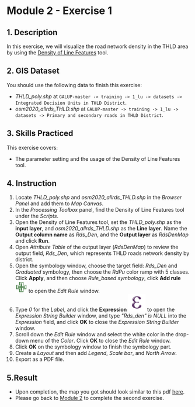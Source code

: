 # Module 2 - Exercise 1

## 1. Description

In this exercise, we will visualize the road network density in the THLD area by using the [Density of Line Features](https://github.com/SERVIR-WA/GALUP/blob/master/training/1_lu/modules/module2.md#21-density-of-line-features) tool.

## 2. GIS Dataset

You should use the following data to finish this exercise:
- _THLD\_poly.shp_ at
`GALUP-master -> training -> 1_lu -> datasets -> Integrated Decision Units in THLD District`.
- _osm2020\_allrds\_THLD.shp_  at `GALUP-master -> training -> 1_lu -> datasets -> Primary and secondary roads in THLD District`.

## 3. Skills Practiced

This exercise covers:

- The parameter setting and the usage of the Density of Line Features tool.

## 4. Instruction

1. Locate _THLD\_poly.shp_ and _osm2020\_allrds\_THLD.shp_ in the _Browser Panel_ and add them to
   _Map Canvas_.
2. In the _Processing Toolbox_ panel, find the Density of Line Features tool under the _Scripts_.
3. Open the Density of Line Features tool, set the _THLD\_poly.shp_ as the **input layer**, and _osm2020\_allrds\_THLD.shp_ as the **Line layer**. Name the **Output column name** as _Rds\_Den_, and the **Output layer** as _RdsDenMap_ and click **Run**.
4. Open _Attribute Table_ of the output layer (_RdsDenMap_) to review the output field, _Rds\_Den_, which represents THLD roads network density
   by district.
5. Open the symbology window, choose the target field: _Rds\_Den_ and _Graduated_ symbology, then choose the _RdPu_ color ramp with 5 classes. Click **Apply**, and then choose _Rule\_based symbology_, click **Add rule** ![addrule](../../../images/M2E1/symbologyAdd.svg) to open the _Edit Rule_ window.
6. Type _0_ for the _Label_, and click the **Expression** ![expre](../../../images/M2E1/mIconExpression.svg) to open the _Expression String Builder_ window, and type _"Rds\_den" is NULL_ into the _Expression_ field, and click **OK** to close the _Expression String Builder_ window.
7. Scroll down the _Edit Rule_ window and select the white color in the drop-down menu of the _Color_. Click **OK** to close the _Edit Rule_ window.
8. Click **OK** on the symbology window to finish the symbology part.
9. Create a _Layout_ and then add _Legend_, _Scale bar_, and _North Arrow_.
10. Export as a PDF file.

## 5.Result

- Upon completion, the map you got should look similar to this pdf
  [here](../pdf_download/M2E1_RdsDenMap.pdf).
- Please go back to
  [Module 2](https://github.com/SERVIR-WA/GALUP/blob/master/training/1_lu/modules/module2.md#3-exercises) to complete the second exercise.
